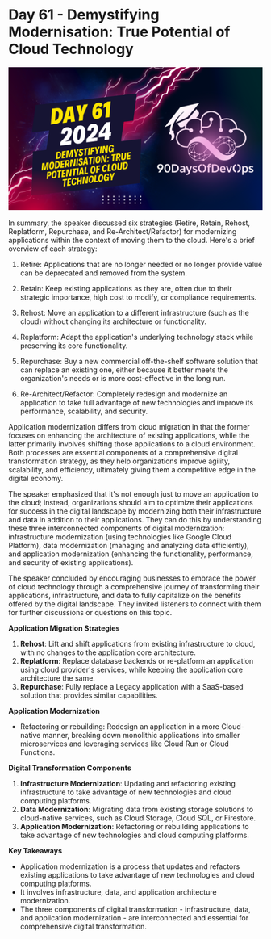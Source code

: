 # Day 61 - Demystifying Modernisation: True Potential of Cloud Technology
[![Watch the video](thumbnails/day61.png)](https://www.youtube.com/watch?v=3069RWgZt6c)

 In summary, the speaker discussed six strategies (Retire, Retain, Rehost, Replatform, Repurchase, and Re-Architect/Refactor) for modernizing applications within the context of moving them to the cloud. Here's a brief overview of each strategy:

1. Retire: Applications that are no longer needed or no longer provide value can be deprecated and removed from the system.

2. Retain: Keep existing applications as they are, often due to their strategic importance, high cost to modify, or compliance requirements.

3. Rehost: Move an application to a different infrastructure (such as the cloud) without changing its architecture or functionality.

4. Replatform: Adapt the application's underlying technology stack while preserving its core functionality.

5. Repurchase: Buy a new commercial off-the-shelf software solution that can replace an existing one, either because it better meets the organization's needs or is more cost-effective in the long run.

6. Re-Architect/Refactor: Completely redesign and modernize an application to take full advantage of new technologies and improve its performance, scalability, and security.

Application modernization differs from cloud migration in that the former focuses on enhancing the architecture of existing applications, while the latter primarily involves shifting those applications to a cloud environment. Both processes are essential components of a comprehensive digital transformation strategy, as they help organizations improve agility, scalability, and efficiency, ultimately giving them a competitive edge in the digital economy.

The speaker emphasized that it's not enough just to move an application to the cloud; instead, organizations should aim to optimize their applications for success in the digital landscape by modernizing both their infrastructure and data in addition to their applications. They can do this by understanding these three interconnected components of digital modernization: infrastructure modernization (using technologies like Google Cloud Platform), data modernization (managing and analyzing data efficiently), and application modernization (enhancing the functionality, performance, and security of existing applications).

The speaker concluded by encouraging businesses to embrace the power of cloud technology through a comprehensive journey of transforming their applications, infrastructure, and data to fully capitalize on the benefits offered by the digital landscape. They invited listeners to connect with them for further discussions or questions on this topic.


**Application Migration Strategies**

1. **Rehost**: Lift and shift applications from existing infrastructure to cloud, with no changes to the application core architecture.
2. **Replatform**: Replace database backends or re-platform an application using cloud provider's services, while keeping the application core architecture the same.
3. **Repurchase**: Fully replace a Legacy application with a SaaS-based solution that provides similar capabilities.

**Application Modernization**

* Refactoring or rebuilding: Redesign an application in a more Cloud-native manner, breaking down monolithic applications into smaller microservices and leveraging services like Cloud Run or Cloud Functions.

**Digital Transformation Components**

1. **Infrastructure Modernization**: Updating and refactoring existing infrastructure to take advantage of new technologies and cloud computing platforms.
2. **Data Modernization**: Migrating data from existing storage solutions to cloud-native services, such as Cloud Storage, Cloud SQL, or Firestore.
3. **Application Modernization**: Refactoring or rebuilding applications to take advantage of new technologies and cloud computing platforms.

**Key Takeaways**

* Application modernization is a process that updates and refactors existing applications to take advantage of new technologies and cloud computing platforms.
* It involves infrastructure, data, and application architecture modernization.
* The three components of digital transformation - infrastructure, data, and application modernization - are interconnected and essential for comprehensive digital transformation.
